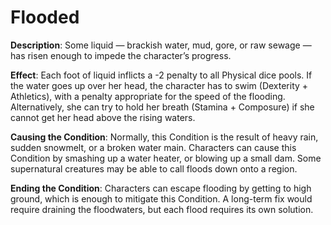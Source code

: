 # Flooded

**Description**: Some liquid — brackish water, mud, gore,
or raw sewage — has risen enough to impede the character’s
progress.

**Effect**: Each foot of liquid inflicts a -2 penalty to all
Physical dice pools. If the water goes up over her head, the
character has to swim (Dexterity + Athletics), with a penalty
appropriate for the speed of the flooding. Alternatively, she
can try to hold her breath (Stamina + Composure) if she
cannot get her head above the rising waters.

**Causing the Condition**: Normally, this Condition is the result of heavy
rain, sudden snowmelt, or a broken water main. Characters
can cause this Condition by smashing up a water heater, or blowing
up a small dam. Some supernatural creatures may be able to
call floods down onto a region.

**Ending the Condition**: Characters can escape flooding by getting to high ground, which is enough to mitigate this Condition.
A long-term fix would require draining the floodwaters, but
each flood requires its own solution.